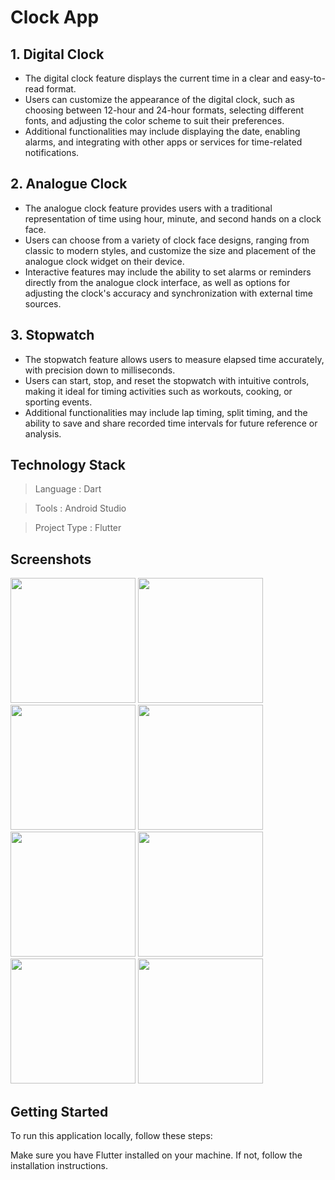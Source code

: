 # Clock App

## 1. Digital Clock
- The digital clock feature displays the current time in a clear and easy-to-read format. 
- Users can customize the appearance of the digital clock, such as choosing between 12-hour and 24-hour formats, selecting different fonts, and adjusting the color scheme to suit their preferences.
- Additional functionalities may include displaying the date, enabling alarms, and integrating with other apps or services for time-related notifications.

## 2. Analogue Clock
- The analogue clock feature provides users with a traditional representation of time using hour, minute, and second hands on a clock face.
- Users can choose from a variety of clock face designs, ranging from classic to modern styles, and customize the size and placement of the analogue clock widget on their device.
- Interactive features may include the ability to set alarms or reminders directly from the analogue clock interface, as well as options for adjusting the clock's accuracy and synchronization with external time sources.

## 3. Stopwatch
- The stopwatch feature allows users to measure elapsed time accurately, with precision down to milliseconds.
- Users can start, stop, and reset the stopwatch with intuitive controls, making it ideal for timing activities such as workouts, cooking, or sporting events.
- Additional functionalities may include lap timing, split timing, and the ability to save and share recorded time intervals for future reference or analysis.
## Technology Stack

> Language      : Dart

> Tools        : Android Studio

> Project Type : Flutter


## Screenshots

<img src = "https://github.com/parth7192/clock_application/assets/142138451/8c22b0e2-74b8-42c5-809d-d0ab27e2e6dc" width = "200">

<img src = "https://github.com/parth7192/clock_application/assets/142138451/e0a7f867-977d-4561-b4fd-598f54b6f492" width = "200">

<img src = "https://github.com/parth7192/clock_application/assets/142138451/71ff1382-acbe-4fd9-9ca1-13ff0507a4e5" width = "200">

<img src = "https://github.com/parth7192/clock_application/assets/142138451/077b6a93-e8c2-4f18-940c-992a9404fad5" width = "200">

<img src = "https://github.com/parth7192/clock_application/assets/142138451/f798f24f-fcc3-4ce3-b4c9-4dd19989888f" width = "200">

<img src = "https://github.com/parth7192/clock_application/assets/142138451/7b503318-06db-425e-9df2-984f303ba58c" width = "200">

<img src = "https://github.com/parth7192/clock_application/assets/142138451/e69704a1-563d-4239-a00b-1324de2feb8b" width = "200">

<img src = "https://github.com/parth7192/clock_application/assets/142138451/ff58d531-5b33-44e9-bec5-964c2a06a483" width = "200">



## Getting Started

To run this application locally, follow these steps:

Make sure you have Flutter installed on your machine. If not, follow the installation instructions.

